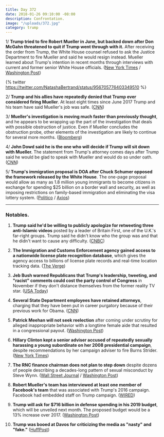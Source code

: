 ```yaml
---
title: Day 372
date: 2018-01-26 09:10:00 -08:00
description: Confrontation.
image: "/uploads/372.jpg"
category: trump
---
```


1/ **Trump tried to fire Robert Mueller in June, but backed down after Don McGahn threatened to quit if Trump went through with it.** After receiving the order from Trump, the White House counsel refused to ask the Justice Department to fire Mueller and said he would resign instead. Mueller learned about Trump's intention in recent months through interviews with current and former senior White House officials. ([New York Times](https://www.nytimes.com/2018/01/25/us/politics/trump-mueller-special-counsel-russia.html) / [Washington Post](https://www.washingtonpost.com/politics/trump-moved-to-fire-mueller-in-june-bringing-white-house-counsel-to-the-brink-of-leaving/2018/01/25/9184a49e-0238-11e8-bb03-722769454f82_story.html?utm_term=.3a2d7d44c963))

{% twitter https://twitter.com/NatashaBertrand/status/956705776403349510 %}

2/ **Trump and his allies have repeatedly denied that Trump ever considered firing Mueller**. At least eight times since June 2017 Trump and his team have said Mueller's job was safe. ([CNN](https://www.cnn.com/2018/01/25/politics/robert-mueller-donald-trump/index.html))

3/ **Mueller's investigation is moving much faster than previously thought**, and he appears to be wrapping up the part of the investigation that deals with possible obstruction of justice. Even if Mueller concludes the obstruction probe, other elements of the investigation are likely to continue for several more months. ([Bloomberg](https://www.bloomberg.com/news/articles/2018-01-25/mueller-said-to-be-near-end-of-obstruction-part-of-trump-probe))

4/ **John Dowd said he is the one who will decide if Trump will sit down with Mueller.** The statement from Trump's attorney comes days after Trump said he would be glad to speak with Mueller and would do so under oath. ([CNN](https://www.cnn.com/2018/01/25/politics/john-dowd-donald-trump-robert-mueller/index.html))

5/ **Trump's immigration proposal is DOA after Chuck Schumer opposed the framework released by the White House**. The one-page proposal would allow as many as 1.8 million young immigrants to become citizens in exchange for spending $25 billion on a border wall and security, as well as imposing restrictions on family-based immigration and eliminating the visa lottery system. ([Politico](https://www.politico.com/story/2018/01/26/trump-immigration-proposal-chuck-schumer-371139) / [Axios](https://www.axios.com/white-house-immigration-proposal-dead-on-arrival-c10f593b-12be-4db3-b33b-93f3354af5c0.html))

---

### Notables.

 1. **Trump said he'd be willing to publicly apologize for retweeting three anti-Islamic videos** posted by a leader of Britain First, one of the U.K.'s far-right groups. Trump said he didn't know who the group was and that he didn't want to cause any difficulty. ([CNBC](https://www.cnbc.com/2018/01/26/trump-apologizes-for-retweeting-anti-muslim-videos-from-british-far-right-group.html))

 2. **The Immigration and Customs Enforcement agency gained access to a nationwide license plate recognition database**, which gives the agency access to billions of license plate records and real-time location tracking data. ([The Verge](https://www.theverge.com/2018/1/26/16932350/ice-immigration-customs-license-plate-recognition-contract-vigilant-solutions))

 3. **Jeb Bush warned Republicans that Trump's leadership, tweeting, and "racist" comments could cost the party control of Congress** in November if they don't distance themselves from the former reality TV star. ([USA Today](https://www.usatoday.com/story/news/politics/2018/01/26/jeb-bush-warns-trumps-character-may-drag-down-gop-2018-elections/1067795001/))

 4. **Several State Department employees have retained attorneys**, charging that they have been put in career purgatory because of their previous work for Obama. ([CNN](https://www.cnn.com/2018/01/26/politics/state-department-employees-hire-attorneys-political-retribution/index.html))

 5. **Patrick Meehan will not seek reelection** after coming under scrutiny for alleged inappropriate behavior with a longtime female aide that resulted in a congressional payout. ([Washington Post](https://www.washingtonpost.com/news/powerpost/wp/2018/01/25/rep-patrick-meehan-under-misconduct-cloud-will-not-seek-reelection/))

 6. **Hillary Clinton kept a senior adviser accused of repeatedly sexually harassing a young subordinate on her 2008 presidential campaign**, despite recommendations by her campaign adviser to fire Burns Strider. ([New York Times](https://www.nytimes.com/2018/01/26/us/politics/hillary-clinton-chose-to-shield-a-top-adviser-accused-of-harassment-in-2008.html))

 7. **The RNC finance chairman does not plan to step down** despite dozens of people describing a decades-long pattern of sexual misconduct by Steve Wynn. ([Wall Street Journal](https://www.wsj.com/articles/dozens-of-people-recount-pattern-of-sexual-misconduct-by-las-vegas-mogul-steve-wynn-1516985953) / [Washington Post](https://www.washingtonpost.com/politics/steve-wynn-rnc-finance-chairman-faces-allegations-of-sexual-misconduct/2018/01/26/d68bf80a-02cc-11e8-86b9-8908743c79dd_story.html))

 8. **Robert Mueller's team has interviewed at least one member of Facebook's team** that was associated with Trump's 2016 campaign. Facebook had embedded staff on Trump campaign. ([WIRED](https://www.wired.com/story/robert-mueller-russia-investigation-facebook/))

 9. **Trump will ask for $716 billion in defense spending in his 2019 budget**, which will be unveiled next month. The proposed budget would be a 13% increase over 2017. ([Washington Post](https://www.washingtonpost.com/world/national-security/trump-plans-to-ask-for-716-billion-for-national-defense-in-2019--a-major-increase/2018/01/26/9d0e30e4-02a8-11e8-bb03-722769454f82_story.html))

10. **Trump was booed at Davos for criticizing the media as "nasty" and "fake."** ([HuffPost](https://www.huffingtonpost.com/entry/trump-davos-booed_us_5a6b2f2ce4b0ddb658c5abaa))